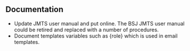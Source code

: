 ## Documentation
- Update JMTS user manual and put online. The BSJ JMTS user manual could be retired
  and replaced with a number of procedures.
- Document templates variables such as {role} which is used in email templates.
